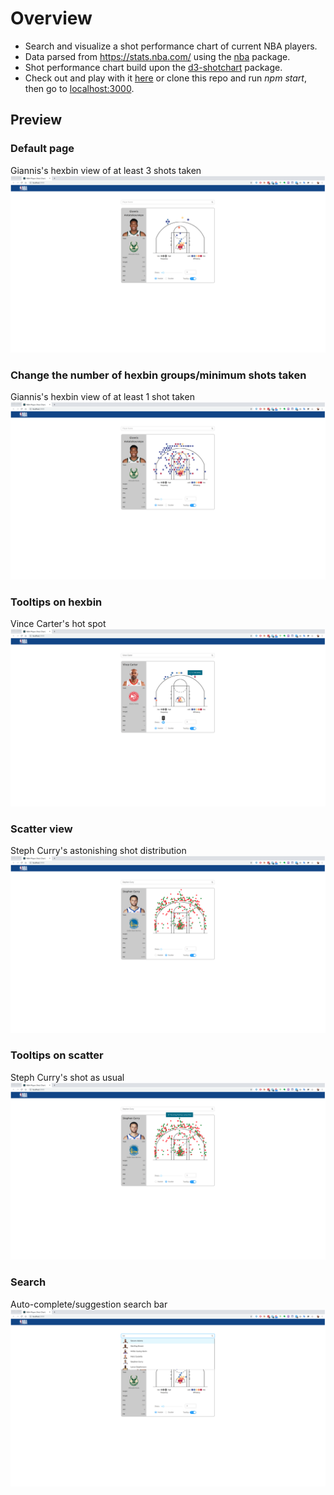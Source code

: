 # Overview
* Search and visualize a shot performance chart of current NBA players.
* Data parsed from https://stats.nba.com/ using the [nba](https://www.npmjs.com/package/nba) package.
* Shot performance chart build upon the [d3-shotchart](https://www.npmjs.com/package/d3-shotchart) package.
* Check out and play with it [here](https://publicclassoverflow.github.io/NBAShooting/) or clone this repo and run *npm start*, then go to [localhost:3000](localhost:3000).

## Preview
### Default page
Giannis's hexbin view of at least 3 shots taken
![preview-hexbin3](https://github.com/publicclassoverflow/NBAShooting/blob/master/screenshots/preview-hexbin3.png)
### Change the number of hexbin groups/minimum shots taken
Giannis's hexbin view of at least 1 shot taken
![preivew-hexbin1](https://github.com/publicclassoverflow/NBAShooting/blob/master/screenshots/preview-hexbin1.png)
### Tooltips on hexbin
Vince Carter's hot spot
![preview-hexbin_tooltip](https://github.com/publicclassoverflow/NBAShooting/blob/master/screenshots/preview-hexbin_tooltip.png)
### Scatter view
Steph Curry's astonishing shot distribution
![preview-scatter](https://github.com/publicclassoverflow/NBAShooting/blob/master/screenshots/preview-scatter.png)
### Tooltips on scatter
Steph Curry's shot as usual
![preview-scatter_tooltip](https://github.com/publicclassoverflow/NBAShooting/blob/master/screenshots/preview-scatter_tooltip.png)
### Search
Auto-complete/suggestion search bar
![preview-search](https://github.com/publicclassoverflow/NBAShooting/blob/master/screenshots/preview-search.png)
